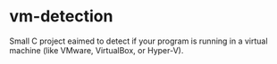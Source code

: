 # vm-detection
Small C project eaimed to detect if your program is running in a virtual machine (like VMware, VirtualBox, or Hyper-V).
